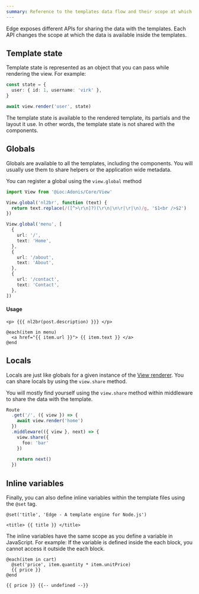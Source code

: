```yaml
---
summary: Reference to the templates data flow and their scope at which they are available
---
```


Edge exposes different APIs for sharing the data with the templates. Each API changes the scope at which the data is available inside the templates.

## Template state

Template state is represented as an object that you can pass while rendering the view. For example:

```ts
const state = {
  user: { id: 1, username: 'virk' },
}

await view.render('user', state)
```

The template state is available to the rendered template, its partials and the layout it use. In other words, the template state is not shared with the components.

## Globals

Globals are available to all the templates, including the components. You will usually use them to share helpers or the application wide metadata.

You can register a global using the `view.global` method

```ts
import View from '@ioc:Adonis/Core/View'

View.global('nl2br', function (text) {
  return text.replace(/([^>\r\n]?)(\r\n|\n\r|\r|\n)/g, '$1<br />$2')
})

View.global('menu', [
  {
    url: '/',
    text: 'Home',
  },
  {
    url: '/about',
    text: 'About',
  },
  {
    url: '/contact',
    text: 'Contact',
  },
])
```

#### Usage

```edge
<p> {{{ nl2br(post.description) }}} </p>

@each(item in menu)
  <a href="{{ item.url }}"> {{ item.text }} </a>
@end
```

## Locals

Locals are just like globals for a given instance of the [View renderer](./rendering.md#view-renderer). You can share locals by using the `view.share` method.

You will mostly find yourself using the `view.share` method within middleware to share the data with the template.

```ts
Route
  .get('/', ({ view }) => {
    await view.render('home')
  })
  .middleware(({ view }, next) => {
    view.share({
      foo: 'bar'
    })
    
    return next()
  })
```

## Inline variables

Finally, you can also define inline variables within the template files using the `@set` tag.

```edge
@set('title', 'Edge - A template engine for Node.js')

<title> {{ title }} </title>
```

The inline variables have the same scope as you define a variable in JavaScript. For example: If the variable is defined inside the each block, you cannot access it outside the each block.

```edge
@each(item in cart)
  @set('price', item.quantity * item.unitPrice)
  {{ price }}
@end

{{ price }} {{-- undefined --}}
```
